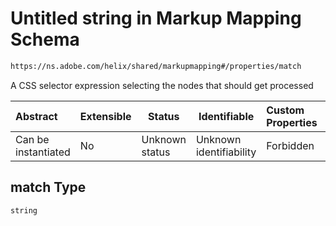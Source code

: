 # Untitled string in Markup Mapping Schema

```txt
https://ns.adobe.com/helix/shared/markupmapping#/properties/match
```

A CSS selector expression selecting the nodes that should get processed


| Abstract            | Extensible | Status         | Identifiable            | Custom Properties | Additional Properties | Access Restrictions | Defined In                                                                      |
| :------------------ | ---------- | -------------- | ----------------------- | :---------------- | --------------------- | ------------------- | ------------------------------------------------------------------------------- |
| Can be instantiated | No         | Unknown status | Unknown identifiability | Forbidden         | Allowed               | none                | [markupmapping.schema.json\*](markupmapping.schema.json "open original schema") |

## match Type

`string`
